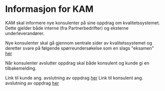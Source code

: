 # Informasjon for KAM

KAM skal informere nye konsulenter på sine oppdrag om kvalitetssystemet. Dette gjelder både interne (fra Partnerbedrifter) og eksterne underleverandører.

Nye konsulenter skal gå gjennom sentrale sider av kvalitetssystemet og deretter svare på følgende spørreundersøkelse som en slags "eksamen" [her](https://no.surveymonkey.com/r/P5R3XDG) 


Når konsulenter avslutter oppdrag skal både konsulent og kunde gi en tilbakemelding.

Link til kunde ang. avslutning av oppdrag [her](https://no.surveymonkey.com/r/RMFJFDL)
Link til konsulent ang. avslutning av oppdrag [her](https://no.surveymonkey.com/r/6BJVGZB)

